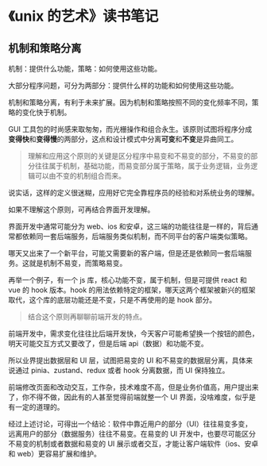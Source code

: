 # 《unix 的艺术》读书笔记

## 机制和策略分离

机制：提供什么功能，策略：如何使用这些功能。

大部分程序问题，可分为两部分：提供什么样的功能和如何使用这些功能。

机制和策略分离，有利于未来扩展。因为机制和策略按照不同的变化频率不同，策略的变化快于机制。

GUI 工具包的时尚感来取匆匆，而光栅操作和组合永生。该原则试图将程序分成**变得快**和**变得慢**的两部分，这点和设计模式中分离**可变**和**不变**是异曲同工。

> 理解和应用这个原则的关键是区分程序中易变和不易变的部分，不易变的部分往往属于机制，基础功能，而易变部分属于策略，属于业务逻辑，业务逻辑可以由不变的机制组合而来。

说实话，这样的定义很迷糊，应用好它完全靠程序员的经验和对系统业务的理解。

如果不理解这个原则，可再结合界面开发理解。

界面开发中通常可能分为 web、ios 和安卓，这三端的功能往往是一样的，背后通常都依赖同一套后端服务，后端服务类似机制，而不同平台的客户端类似策略。

哪天又出来了一个新平台，可能又需要新的客户端，但是还是依赖同一套后端服务。这就是机制不易变，而策略易变。

再举一个例子，有一个 js 库，核心功能不变，属于机制，但是可提供 react 和 vue 的 hook 版本。hook 的用法依赖特定的框架，哪天这两个框架被新兴的框架取代，这个库的底层功能还是不变，只是不再使用的是 hook 部分。

> 结合这个原则再聊聊前端开发的特点。

前端开发中，需求变化往往比后端开发快，今天客户可能希望换一个按钮的颜色，明天可能交互方式又要改了，但是后端 api（数据）和功能不变。

所以业界提出数据层和 UI 层，试图把易变的 UI 和不易变的数据层分离，具体来说通过 pinia、zustand、redux 或者 hook 分离数据，而 UI 保持独立。

前端修改页面和改动交互，工作杂，技术难度不高，但是业务价值高，用户提出来了，你不得不做，因此有的人甚至觉得前端就整一个 UI 界面，没啥难度，似乎是有一定的道理的。

经过上述讨论，可得出一个结论：软件中靠近用户的部分（UI）往往易变多变，远离用户的部分（数据服务）往往不易变。在易变的 UI 开发中，也要尽可能区分不易变的机制或者数据和易变的 UI 展示或者交互，才能让客户端软件（ios、安卓和 web）更容易扩展和维护。
